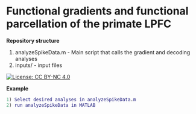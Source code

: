 # Functional gradients and functional parcellation of the primate LPFC
**Repository structure**
1. analyzeSpikeData.m - Main script that calls the gradient and decoding analyses
2. inputs/ - input files

[![License: CC BY-NC 4.0](https://img.shields.io/badge/License-CC%20BY--NC%204.0-lightgrey.svg)](https://creativecommons.org/licenses/by-nc/4.0/)

**Example**
```MATLAB
1) Select desired analyses in analyzeSpikeData.m
2) run analyzeSpikeData in MATLAB
```
